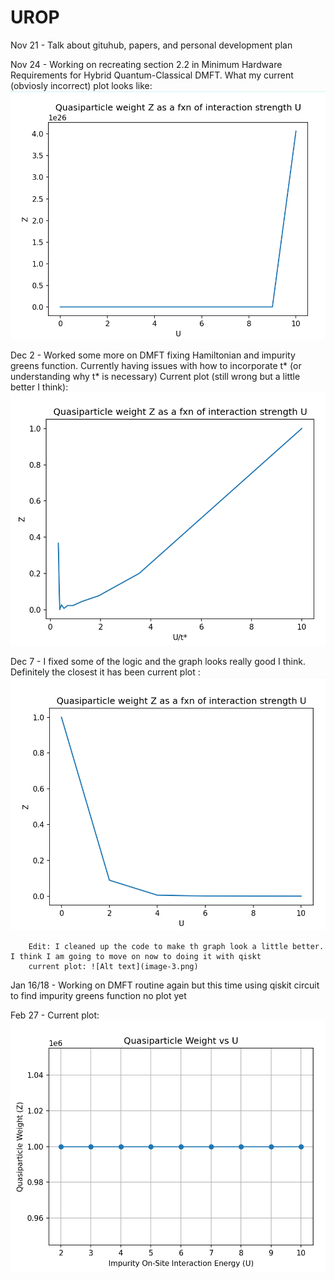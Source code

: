 # UROP

Nov 21 - Talk about gituhub, papers, and personal development plan

Nov 24 - Working on recreating section 2.2 in Minimum Hardware Requirements for Hybrid Quantum-Classical DMFT.
         What my current (obviosly incorrect) plot looks like:
         ![Alt text](image.png)

Dec 2 - Worked some more on DMFT fixing Hamiltonian and impurity greens function. Currently having issues with    how to incorporate t* (or understanding why t* is necessary)
       Current plot (still wrong but a little better I think):
       ![Alt text](image-1.png)
        
Dec 7 - I fixed some of the logic and the graph looks really good I think. Definitely the closest it has been
        current plot : ![Alt text](image-2.png)

        Edit: I cleaned up the code to make th graph look a little better. I think I am going to move on now to doing it with qiskt
        current plot: ![Alt text](image-3.png)

Jan 16/18 - Working on DMFT routine again but this time using qiskit circuit to find impurity greens function
       no plot yet

Feb 27 - Current plot: ![Alt text](image-4.png)